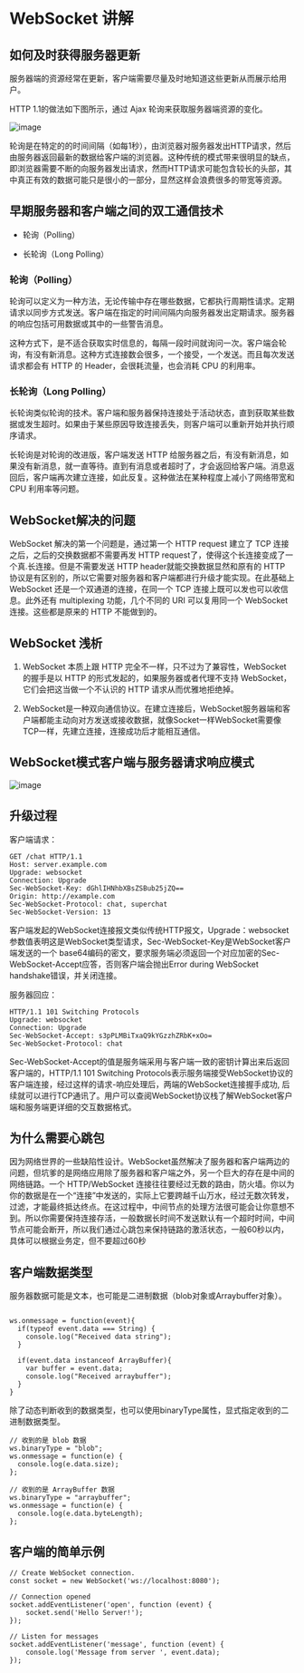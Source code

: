 # WebSocket 讲解


## 如何及时获得服务器更新


服务器端的资源经常在更新，客户端需要尽量及时地知道这些更新从而展示给用户。

HTTP 1.1的做法如下图所示，通过 Ajax 轮询来获取服务器端资源的变化。


![image](https://csdn.52wike.com/wike_blog/2022-01-07/a60a2a34-d1c1-4d89-96d9-f2b81d7fa1fc.png)


轮询是在特定的的时间间隔（如每1秒），由浏览器对服务器发出HTTP请求，然后由服务器返回最新的数据给客户端的浏览器。这种传统的模式带来很明显的缺点，即浏览器需要不断的向服务器发出请求，然而HTTP请求可能包含较长的头部，其中真正有效的数据可能只是很小的一部分，显然这样会浪费很多的带宽等资源。

## 早期服务器和客户端之间的双工通信技术


-  轮询（Polling）

-  长轮询（Long Polling）



### 轮询（Polling）
轮询可以定义为一种方法，无论传输中存在哪些数据，它都执行周期性请求。定期请求以同步方式发送。客户端在指定的时间间隔内向服务器发出定期请求。服务器的响应包括可用数据或其中的一些警告消息。

这种方式下，是不适合获取实时信息的，每隔一段时间就询问一次。客户端会轮询，有没有新消息。这种方式连接数会很多，一个接受，一个发送。而且每次发送请求都会有 HTTP 的 Header，会很耗流量，也会消耗 CPU 的利用率。

### 长轮询（Long Polling）

长轮询类似轮询的技术。客户端和服务器保持连接处于活动状态，直到获取某些数据或发生超时。如果由于某些原因导致连接丢失，则客户端可以重新开始并执行顺序请求。

长轮询是对轮询的改进版，客户端发送 HTTP 给服务器之后，有没有新消息，如果没有新消息，就一直等待。直到有消息或者超时了，才会返回给客户端。消息返回后，客户端再次建立连接，如此反复。这种做法在某种程度上减小了网络带宽和 CPU 利用率等问题。

## WebSocket解决的问题


WebSocket 解决的第一个问题是，通过第一个 HTTP request 建立了 TCP 连接之后，之后的交换数据都不需要再发 HTTP request了，使得这个长连接变成了一个真.长连接。但是不需要发送 HTTP header就能交换数据显然和原有的 HTTP 协议是有区别的，所以它需要对服务器和客户端都进行升级才能实现。在此基础上 WebSocket 还是一个双通道的连接，在同一个 TCP 连接上既可以发也可以收信息。此外还有 multiplexing 功能，几个不同的 URI 可以复用同一个 WebSocket 连接。这些都是原来的 HTTP 不能做到的。


## WebSocket 浅析

1. WebSocket 本质上跟 HTTP 完全不一样，只不过为了兼容性，WebSocket 的握手是以 HTTP 的形式发起的，如果服务器或者代理不支持 WebSocket，它们会把这当做一个不认识的 HTTP 请求从而优雅地拒绝掉。

2. WebSocket是一种双向通信协议。在建立连接后，WebSocket服务器端和客户端都能主动向对方发送或接收数据，就像Socket一样WebSocket需要像TCP一样，先建立连接，连接成功后才能相互通信。

## WebSocket模式客户端与服务器请求响应模式

![image](https://csdn.52wike.com/wike_blog/2022-01-07/5aa0cbb9-df65-41c4-8cbd-86b6476d749f.png)

## 升级过程

客户端请求：
```
GET /chat HTTP/1.1
Host: server.example.com
Upgrade: websocket
Connection: Upgrade
Sec-WebSocket-Key: dGhlIHNhbXBsZSBub25jZQ==
Origin: http://example.com
Sec-WebSocket-Protocol: chat, superchat
Sec-WebSocket-Version: 13
```

客户端发起的WebSocket连接报文类似传统HTTP报文，Upgrade：websocket参数值表明这是WebSocket类型请求，Sec-WebSocket-Key是WebSocket客户端发送的一个 base64编码的密文，要求服务端必须返回一个对应加密的Sec-WebSocket-Accept应答，否则客户端会抛出Error during WebSocket handshake错误，并关闭连接。

服务器回应：

```
HTTP/1.1 101 Switching Protocols
Upgrade: websocket
Connection: Upgrade
Sec-WebSocket-Accept: s3pPLMBiTxaQ9kYGzzhZRbK+xOo=
Sec-WebSocket-Protocol: chat
```

Sec-WebSocket-Accept的值是服务端采用与客户端一致的密钥计算出来后返回客户端的，HTTP/1.1 101 Switching Protocols表示服务端接受WebSocket协议的客户端连接，经过这样的请求-响应处理后，两端的WebSocket连接握手成功, 后续就可以进行TCP通讯了。用户可以查阅WebSocket协议栈了解WebSocket客户端和服务端更详细的交互数据格式。


## 为什么需要心跳包

因为网络世界的一些缺陷性设计。WebSocket虽然解决了服务器和客户端两边的问题，但坑爹的是网络应用除了服务器和客户端之外，另一个巨大的存在是中间的网络链路。一个 HTTP/WebSocket 连接往往要经过无数的路由，防火墙。你以为你的数据是在一个“连接”中发送的，实际上它要跨越千山万水，经过无数次转发，过滤，才能最终抵达终点。在这过程中，中间节点的处理方法很可能会让你意想不到。所以你需要保持连接存活，一般数据长时间不发送默认有一个超时时间，中间节点可能会断开，所以我们通过心跳包来保持链路的激活状态，一般60秒以内，具体可以根据业务定，但不要超过60秒

## 客户端数据类型

服务器数据可能是文本，也可能是二进制数据（blob对象或Arraybuffer对象）。

```

ws.onmessage = function(event){
  if(typeof event.data === String) {
    console.log("Received data string");
  }

  if(event.data instanceof ArrayBuffer){
    var buffer = event.data;
    console.log("Received arraybuffer");
  }
}
```
除了动态判断收到的数据类型，也可以使用binaryType属性，显式指定收到的二进制数据类型。
```
// 收到的是 blob 数据
ws.binaryType = "blob";
ws.onmessage = function(e) {
  console.log(e.data.size);
};

// 收到的是 ArrayBuffer 数据
ws.binaryType = "arraybuffer";
ws.onmessage = function(e) {
  console.log(e.data.byteLength);
};
```
## 客户端的简单示例

```
// Create WebSocket connection.
const socket = new WebSocket('ws://localhost:8080');

// Connection opened
socket.addEventListener('open', function (event) {
    socket.send('Hello Server!');
});

// Listen for messages
socket.addEventListener('message', function (event) {
    console.log('Message from server ', event.data);
});
```
